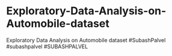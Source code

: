 # Exploratory-Data-Analysis-on-Automobile-dataset
Exploratory Data Analysis on Automobile dataset #SubashPalvel #subashpalvel #SUBASHPALVEL
